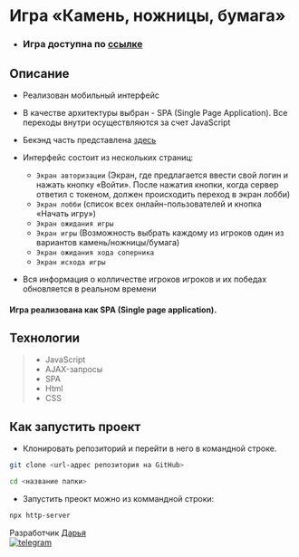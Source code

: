 # Игра «Камень, ножницы, бумага»

- ### Игра доступна по [ссылке](https://daria-bnn.github.io/The-Game-Rock-Scissors-Paper/)

## Описание

- Реализован мобильный интерфейс
- В качестве архитектуры выбран - SPA (Single Page Application). Все переходы внутри осуществляются за счет JavaScript
- Бекэнд часть представлена [здесь](https://skypro-rock-scissors-paper.herokuapp.com/)

- Интерфейс состоит из нескольких страниц:
  - ```Экран авторизации``` (Экран, где предлагается ввести свой логин и нажать кнопку «Войти». После нажатия кнопки, когда сервер ответил с токеном, должен происходить переход в экран лобби)
  - ```Экран лобби``` (список всех онлайн-пользователей и кнопка «Начать игру»)
  - ```Экран ожидания игры```
  - ```Экран игры``` (Возможность выбрать каждому из игроков один из вариантов камень/ножницы/бумага)
  - ```Экран ожидания хода соперника```
  - ```Экран исхода игры```

- Вся информация о колличестве игроков игроков и их победах обновляется в реальном времени


#### Игра реализована как SPA (Single page application).

## Технологии

> - JavaScript
> - AJAX-запросы
> - SPA
> - Html
> - CSS

## Как запустить проект

- Клонировать репозиторий и перейти в него в командной строке.

```Bash
git clone <url-адрес репозитория на GitHub>

cd <название папки>
```

- Запустить преокт можно из коммандной строки:

```Bash
npx http-server
```

Разработчик [Дарья](https://github.com/daria-bnn?tab=repositories)
<br />
[![telegram](https://img.shields.io/badge/Telegram-2CA5E0?style=for-the-badge&logo=telegram&logoColor=white)](https://t.me/dari_bnnn)
